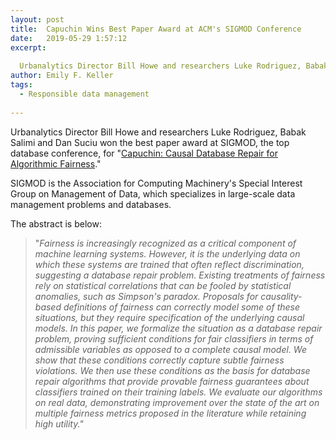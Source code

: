 ```yaml
---
layout: post
title:  Capuchin Wins Best Paper Award at ACM's SIGMOD Conference
date:   2019-05-29 1:57:12
excerpt:
  
  Urbanalytics Director Bill Howe and researchers Luke Rodriguez, Babak Salimi and Dan Suciu won the best paper award at SIGMOD for Capuchin - Causal Database Repair for Algorithmic Fairness
author: Emily F. Keller
tags:
  - Responsible data management
  
---
```


Urbanalytics Director Bill Howe and researchers Luke Rodriguez, Babak Salimi and Dan Suciu won the best paper award at SIGMOD, the top database conference, for "[Capuchin: Causal Database Repair for Algorithmic Fairness](https://arxiv.org/abs/1902.08283)."

SIGMOD is the Association for Computing Machinery's Special Interest Group on Management of Data, which specializes in large-scale data management problems and databases. 

The abstract is below:

<blockquote>
<p>"<i>Fairness is increasingly recognized as a critical component of machine learning systems. However, it is the underlying data on which these systems are trained that often reflect discrimination, suggesting a database repair problem. Existing treatments of fairness rely on statistical correlations that can be fooled by statistical anomalies, such as Simpson's paradox. Proposals for causality-based definitions of fairness can correctly model some of these situations, but they require specification of the underlying causal models. In this paper, we formalize the situation as a database repair problem, proving sufficient conditions for fair classifiers in terms of admissible variables as opposed to a complete causal model. We show that these conditions correctly capture subtle fairness violations. We then use these conditions as the basis for database repair algorithms that provide provable fairness guarantees about classifiers trained on their training labels. We evaluate our algorithms on real data, demonstrating improvement over the state of the art on multiple fairness metrics proposed in the literature while retaining high utility."</i> </p>
</blockquote>